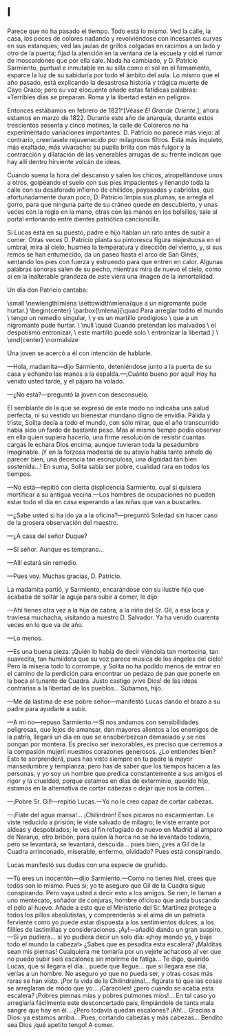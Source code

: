 # I

Parece que no ha pasado el tiempo. Todo está lo mismo. Ved la calle, la
casa, los peces de colores nadando y revolviéndose con incesantes curvas en
sus estanques; ved las jaulas de grillos colgadas en racimos a un lado y otro
de la puerta; fijad la atención en la ventana de la escuela y oíd el rumor de
moscardones que por ella sale. Nada ha cambiado, y D. Patricio Sarmiento,
puntual e inmutable en su silla como el sol en el firmamento, esparce la luz
de su sabiduría por todo el ámbito del aula. Lo mismo que el año pasado, está
explicando la desastrosa historia y trágica muerte de Cayo Graco; pero su voz
elocuente añade estas fatídicas palabras: «Terribles días se preparan. Roma y
la libertad están en peligro». 

Entonces estábamos en febrero de 1821^[Véase *El Grande Oriente*.]; ahora
estamos en marzo de 1822&period; Durante este año de anarquía, durante estos
trescientos sesenta y cinco motines, la calle de Coloreros no ha experimentado
variaciones importantes. D. Patricio no parece más viejo: al contrario,
creeríasele rejuvenecido por milagrosos filtros. Está más inquieto, más
exaltado, más vivaracho: su pupila brilla con más fulgor y la contracción
y dilatación de las venerables arrugas de su frente indican que hay allí dentro
hirviente volcán de ideas.

Cuando suena la hora del descanso y salen los chicos, atropellándose unos
a otros, golpeando el suelo con sus pies impacientes y llenando toda la calle
con su desaforado infierno de chillidos, payasadas y cabriolas, que
afortunadamente duran poco, D. Patricio limpia sus plumas, se arregla el
gorro, para que ninguna parte de su cráneo quede en descubierto, y unas
veces con la regla en la mano, otras con las manos en los bolsillos, sale al
portal entonando entre dientes patriótica cancioncilla.

Si Lucas está en su puesto, padre e hijo hablan un rato antes de subir a
comer. Otras veces D. Patricio planta su pintoresca figura  majestuosa en
el umbral, mira al cielo, husmea la temperatura y dirección del viento, y, si
sus remos se han entumecido, da un paseo hasta el arco de San Ginés,
sentando los pies con fuerza y estruendo para que entren en calor. Algunas
palabras sonoras salen de su pecho, mientras mira de nuevo el cielo, como si
en la inalterable grandeza de este viera una imagen de la inmortalidad.

Un día don Patricio cantaba:

<!--- 
<div> 
  <span style="margin:0 auto; text-indent:0; display:table;">
                   Para arreglar todito el mundo                  <br /> 
                tengo un remedio singular,                        <br /> 
                y es un martillo prodigioso                       <br /> 
                que a un nigromante pude hurtar.                  <br /> 
                   Cuando pretendan los malvados                  <br /> 
                el despotismo entronizar,                         <br /> 
                este martillo puede solo                          <br /> 
                entronizar la libertad.                           <br /> 
  </span>
</div> 
-->


\small
\newlength\mlena
\settowidth\mlena{que a un nigromante pude hurtar.}
\begin{center}
\parbox{\mlena}{\quad Para arreglar todito el mundo               \\
                tengo un remedio singular,                        \\
                y es un martillo prodigioso                       \\
                que a un nigromante pude hurtar.                  \\
                \null \quad Cuando pretendan los malvados         \\
                el despotismo entronizar,                         \\
                este martillo puede solo                          \\
                entronizar la libertad.}                          \\
\end{center}
\normalsize

Una joven se acercó a él con intención de hablarle.

—Hola, madamita—dijo Sarmiento, deteniéndose junto a la puerta de su
casa y echando las manos a la espalda.—¡Cuánto bueno por aquí! Hoy ha
venido usted tarde, y el pájaro ha volado.

—¿No está?—preguntó la joven con desconsuelo.

El semblante de la que se expresó de este modo no indicaba una salud
perfecta, ni su vestido un bienestar mundano digno de envidia.  Pálida y
triste, Solita decía a todo el mundo, con sólo mirar, que el año transcurrido
había sido un fardo de bastante peso. Mas al mismo tiempo podía observar en
ella quien supiera hacerlo, una firme resolución de resistir cuantas cargas le
echara Dios encima, aunque tuvieran toda la pesadumbre imaginable. ¡Y en
la forzosa modestia de su atavío había tanto anhelo de parecer bien, una
decencia tan escrupulosa, una dignidad tan bien sostenida...! En suma, Solita
sabía ser pobre, cualidad rara en todos los tiempos.

—No está—repitió con cierta displicencia Sarmiento, cual si quisiera
mortificar a su antigua vecina.—Los hombres de ocupaciones no pueden estar
todo el día en casa esperando a las niñas que van a buscarles.

—¿Sabe usted si ha ido ya a la oficina?—preguntó Soledad sin hacer caso de
la grosera observación del maestro.

—¿A casa del señor Duque?

—Sí señor. Aunque es temprano...

—Allí estará sin remedio.

—Pues voy. Muchas gracias, D. Patricio.

La madamita partió, y Sarmiento, encarándose con su ilustre hijo que
acababa de soltar la aguja para subir a comer, le dijo:

—Ahí tienes otra vez a la hija de cabra, a la  niña del Sr. Gil, a esa loca y
traviesa muchacha, visitando a nuestro D. Salvador. Ya ha venido cuarenta
veces en lo que va de año.

—Lo menos.

—Es una buena pieza. ¡Quién lo había de decir viéndola tan mortecina, tan
suavecita, tan humildota que su voz parece música de los ángeles del cielo!
Pero la miseria todo lo corrompe, y Solita no ha podido menos de entrar en el
camino de la perdición para encontrar un pedazo de pan que ponerle en la
boca al tunante de Cuadra. Justo castigo ¡vive Dios! de las ideas contrarias a
la libertad de los pueblos... Subamos, hijo.

—Me da lástima de ese pobre señor—manifestó Lucas dando el brazo a su
padre para ayudarle a subir.

—A mí no—repuso Sarmiento.—Si nos andamos con sensibilidades
peligrosas, que lejos de amansar, dan mayores alientos a los enemigos de la
patria, llegará un día en que se ensoberbezcan demasiado y se nos pongan
por montera. Es preciso ser inexorables, es preciso que cerremos a la
compasión mujeril nuestros corazones generosos. ¿Lo entiendes bien? Esto te
sorprenderá, pues has visto siempre en tu padre la mayor mansedumbre y
templanza; pero has de saber que los tiempos hacen a las  personas, y yo
soy un hombre que predica constantemente a sus amigos el rigor y la
crueldad, porque estamos en días de exterminio, querido hijo, estamos en la
alternativa de cortar cabezas o dejar que nos la corten...

—¡Pobre Sr. Gil!—repitió Lucas.—Yo no le creo capaz de cortar cabezas.

—¡Fíate del agua mansa!... ¡Chilindrón! Esos pícaros no escarmientan. Le
viste reducido a prisión; le viste salvado de milagro; le viste errante por
aldeas y despoblados; le ves al fin refugiado de nuevo en Madrid al amparo
de Naranjo, otro bribón, para quien la horca no se ha levantado todavía, pero
se levantará, se levantará, descuida... pues bien, ¿ves a Gil de la Cuadra
arrinconado, miserable, enfermo, olvidado? Pues está conspirando.

Lucas manifestó sus dudas con una especie de gruñido.

—Tú eres un inocentón—dijo Sarmiento.—Como no tienes hiel, crees que todos son
lo mismo. Pues sí; yo te aseguro que Gil de la Cuadra sigue conspirando. Pero
vaya usted a decir esto a los amigos. Se ríen, le llaman a uno mentecato,
soñador de conjuras, hombre oficioso que anda buscando el pelo al huevo. Añade
a esto que el Ministerio del Sr. Martínez protege a todos los pillos
absolutistas, y comprenderás  si el alma de un patriota ferviente como yo puede
estar dispuesta a los sentimientos dulces, a los fililíes de lastimillas
y consideraciones. ¡Ay!—añadió dando un gran suspiro.—Si yo pudiera... si yo
pudiera decir un solo día: «¡hoy mando yo, y baje todo el mundo la cabeza!»
¿Sabes que es pesadita esta escalera? ¡Malditas sean mis piernas! Cualquiera me
tomaría por un vejete achacoso al ver que no puedo subir seis escalones sin
morirme de fatiga... Te digo, querido Lucas, que si llegara el día... puede que
llegue... que si llegara ese día, verías a un hombre. No aseguro yo que no
pueda ser, y otras cosas más raras se han visto. ¡Por la vida de la
Chilindraina!... figúrate tú que las cosas se arreglaran de modo que yo...
¡Caracoles! ¿pero cuándo se acaba esta escalera? ¡Pobres piernas mías y pobres
pulmones míos!... En tal caso yo arreglaría fácilmente este desconcertado país,
limpiándole de tanta mala sangre que hay en él... ¿Pero todavía quedan
escalones? ¡Ah!... Gracias a Dios: ya estamos arriba... Pues, cortando cabezas
y más cabezas... Bendito sea Dios ¡qué apetito tengo! A comer. 
